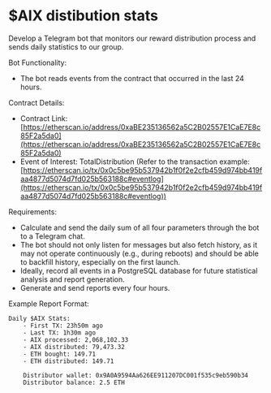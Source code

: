 # $AIX distibution stats

Develop a Telegram bot that monitors our reward distribution process and sends daily statistics to our group.

Bot Functionality:

- The bot reads events from the contract that occurred in the last 24 hours.

Contract Details:

- Contract Link: [https://etherscan.io/address/0xaBE235136562a5C2B02557E1CaE7E8c85F2a5da0](https://etherscan.io/address/0xaBE235136562a5C2B02557E1CaE7E8c85F2a5da0)
- Event of Interest: TotalDistribution (Refer to the transaction example: [https://etherscan.io/tx/0x0c5be95b537942b1f0f2e2cfb459d974bb419faa4877d5074d7fd025b563188c#eventlog](https://etherscan.io/tx/0x0c5be95b537942b1f0f2e2cfb459d974bb419faa4877d5074d7fd025b563188c#eventlog))

Requirements:

- Calculate and send the daily sum of all four parameters through the bot to a Telegram chat.
- The bot should not only listen for messages but also fetch history, as it may not operate continuously (e.g., during reboots) and should be able to backfill history, especially on the first launch.
- Ideally, record all events in a PostgreSQL database for future statistical analysis and report generation.
- Generate and send reports every four hours.

Example Report Format:

```
Daily $AIX Stats:
    - First TX: 23h50m ago
    - Last TX: 1h30m ago
    - AIX processed: 2,068,102.33
    - AIX distributed: 79,473.32
    - ETH bought: 149.71
    - ETH distributed: 149.71

    Distributor wallet: 0x9A0A9594Aa626EE911207DC001f535c9eb590b34
    Distributor balance: 2.5 ETH
```

